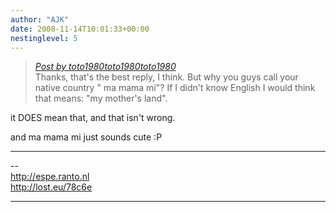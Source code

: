 ```yaml
---
author: "AJK"
date: 2008-11-14T10:01:33+00:00
nestinglevel: 5
---
```

> [_Post by toto1980toto1980toto1980_](/ovnpkDbt/how-to-say-it-good-must#post15)  
> Thanks, that's the best reply, I think. But why you guys call your  
> native country " ma mama mi"? If I didn't know English I would think  
> that means: "my mother's land".  
> 

it DOES mean that, and that isn't wrong.  
  
and ma mama mi just sounds cute :P  

***

\--  
http://espe.ranto.nl  
http://lost.eu/78c6e  


***
